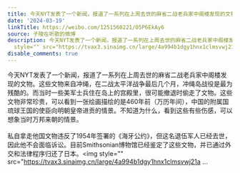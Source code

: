 ```yaml
---
title: 今天NYT发表了一个新闻，报道了一系列在上周去世的麻省二战老兵家中阁楼发现的文物。这些文物来自冲绳，在二战太平洋战争最后几个月，冲绳岛战役是最为残酷的。...
date: '2024-03-19'
linkTitle: https://weibo.com/1251560221/O5P6EkAy6
source: 子陵在听歌的微博
description: 今天NYT发表了一个新闻，报道了一系列在上周去世的麻省二战老兵家中阁楼发现的文物。这些文物来自冲绳，在二战太平洋战争最后几个月，冲绳岛战役是最为残酷的。而当时一些美军士兵住在岛上的宫殿里，很可能撤退时偷走了文物。这些文物非常珍贵，可以看到一张绘画描绘的是460年前（万历年间），中国的附属国琉球王国的使臣向明朝皇帝进贡的情景。不知道为什么，看到这些有些伤感，可以想象当时万邦来朝的情景。<br><br>私自拿走他国文物违反了1954年签署的《海牙公约》，但这名退伍军人已经去世，因此他不会面临诉讼。目前Smithsonian博物馆已经鉴定了这些文物，并已通过外交和法律程序归还了日本。<img
  style="" src="https://tvax3.sinaimg.cn/large/4a994b1dgy1hnx1clmsvwj21a ...
disable_comments: true
---
```

今天NYT发表了一个新闻，报道了一系列在上周去世的麻省二战老兵家中阁楼发现的文物。这些文物来自冲绳，在二战太平洋战争最后几个月，冲绳岛战役是最为残酷的。而当时一些美军士兵住在岛上的宫殿里，很可能撤退时偷走了文物。这些文物非常珍贵，可以看到一张绘画描绘的是460年前（万历年间），中国的附属国琉球王国的使臣向明朝皇帝进贡的情景。不知道为什么，看到这些有些伤感，可以想象当时万邦来朝的情景。<br><br>私自拿走他国文物违反了1954年签署的《海牙公约》，但这名退伍军人已经去世，因此他不会面临诉讼。目前Smithsonian博物馆已经鉴定了这些文物，并已通过外交和法律程序归还了日本。<img style="" src="https://tvax3.sinaimg.cn/large/4a994b1dgy1hnx1clmsvwj21a ...